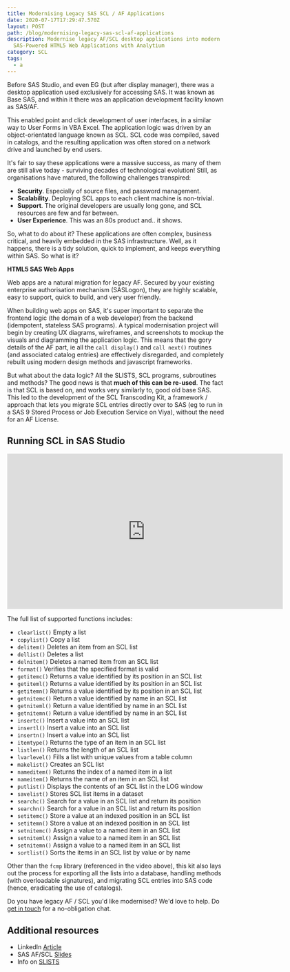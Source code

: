 ```yaml
---
title: Modernising Legacy SAS SCL / AF Applications
date: 2020-07-17T17:29:47.570Z
layout: POST
path: /blog/modernising-legacy-sas-scl-af-applications
description: Modernise legacy AF/SCL desktop applications into modern
  SAS-Powered HTML5 Web Applications with Analytium
category: SCL
tags:
  - a
---
```

Before SAS Studio, and even EG (but after display manager), there was a desktop application used exclusively for accessing SAS. It was known as Base SAS, and within it there was an application development facility known as SAS/AF.

This enabled point and click development of user interfaces, in a similar way to User Forms in VBA Excel. The application logic was driven by an object-orientated language known as SCL. SCL code was compiled, saved in catalogs, and the resulting application was often stored on a network drive and launched by end users.

It's fair to say these applications were a massive success, as many of them are still alive today - surviving decades of technological evolution! Still, as organisations have matured, the following challenges transpired:

* **Security**. Especially of source files, and password management.
* **Scalability**. Deploying SCL apps to each client machine is non-trivial.
* **Support**. The original developers are usually long gone, and SCL resources are few and far between.
* **User Experience**. This was an 80s product and.. it shows.

So, what to do about it? These applications are often complex, business critical, and heavily embedded in the SAS infrastructure. Well, as it happens, there is a tidy solution, quick to implement, and keeps everything within SAS. So what is it?

**HTML5 SAS Web Apps**

Web apps are a natural migration for legacy AF. Secured by your existing enterprise authorisation mechanism (SASLogon), they are highly scalable, easy to support, quick to build, and very user friendly.

When building web apps on SAS, it's super important to separate the frontend logic (the domain of a web developer) from the backend (idempotent, stateless SAS programs). A typical modernisation project will begin by creating UX diagrams, wireframes, and screenshots to mockup the visuals and diagramming the application logic. This means that the gory details of the AF part, ie all the `call display()` and `call next()` routines (and associated catalog entries) are effectively disregarded, and completely rebuilt using modern design methods and javascript frameworks.

But what about the data logic? All the SLISTS, SCL programs, subroutines and methods? The good news is that **much of this can be re-used**. The fact is that SCL is based on, and works very similarly to, good old base SAS. This led to the development of the SCL Transcoding Kit, a framework / approach that lets you migrate SCL entries directly over to SAS (eg to run in a SAS 9 Stored Process or Job Execution Service on Viya), without the need for an AF License.

## Running SCL in SAS Studio

<iframe src="https://player.vimeo.com/video/367240430" width="640" height="360" frameborder="0" allow="autoplay; fullscreen" allowfullscreen></iframe>

The full list of supported functions includes:

* `clearlist()` Empty a list
* `copylist()` Copy a list
* `delitem()` Deletes an item from an SCL list
* `dellist()` Deletes a list
* `delnitem()` Deletes a named item from an SCL list
* `format()` Verifies that the specified format is valid
* `getitemc()` Returns a value identified by its position in an SCL list
* `getiteml()` Returns a value identified by its position in an SCL list
* `getitemn()` Returns a value identified by its position in an SCL list
* `getnitemc()` Return a value identified by name in an SCL list
* `getniteml()` Return a value identified by name in an SCL list
* `getnitemn()` Return a value identified by name in an SCL list
* `insertc()` Insert a value into an SCL list
* `insertl()` Insert a value into an SCL list
* `insertn()` Insert a value into an SCL list
* `itemtype()` Returns the type of an item in an SCL list
* `listlen()` Returns the length of an SCL list
* `lvarlevel()` Fills a list with unique values from a table column
* `makelist()` Creates an SCL list
* `nameditem()` Returns the index of a named item in a list
* `nameitem()` Returns the name of an item in an SCL list
* `putlist()` Displays the contents of an SCL list in the LOG window
* `savelist()` Stores SCL list items in a dataset
* `searchc()` Search for a value in an SCL list and return its position
* `searchn()` Search for a value in an SCL list and return its position
* `setitemc()` Store a value at an indexed position in an SCL list
* `setitemn()` Store a value at an indexed position in an SCL list
* `setnitemc()` Assign a value to a named item in an SCL list
* `setniteml()` Assign a value to a named item in an SCL list
* `setnitemn()` Assign a value to a named item in an SCL list
* `sortlist()` Sorts the items in an SCL list by value or by name

Other than the `fcmp` library (referenced in the video above), this kit also lays out the process for exporting all the lists into a database, handling methods (with overloadable signatures), and migrating SCL entries into SAS code (hence, eradicating the use of catalogs).

Do you have legacy AF / SCL you'd like modernised? We'd love to help.  Do [get in touch](https://sasapps.io/contact-us) for a no-obligation chat.

## Additional resources

* LinkedIn [Article](https://www.linkedin.com/pulse/easy-af-scl-modernisation-html5-sas-allan-bowe)
* SAS AF/SCL [Slides](https://slides.com/allanbowe/sasaf)
* Info on [SLISTS](https://www.rawsas.com/slists-scl-lists-an-overview)